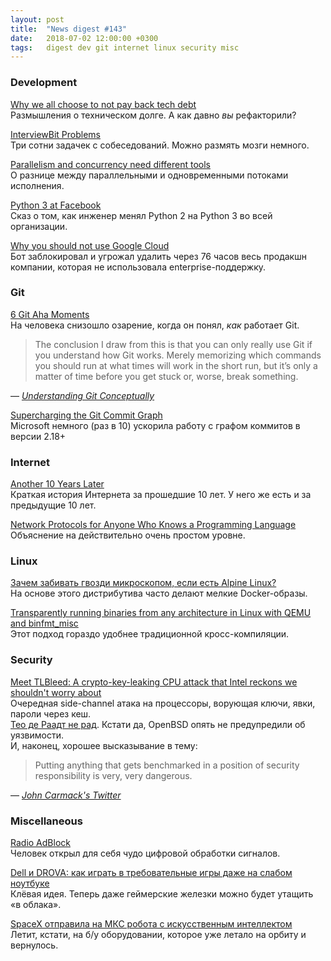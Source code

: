 ```yaml
---
layout: post
title:  "News digest #143"
date:   2018-07-02 12:00:00 +0300
tags:   digest dev git internet linux security misc
---
```


### Development

[Why we all choose to not pay back tech debt](https://uselessdevblog.wordpress.com/2018/06/24/why-we-all-choose-to-not-pay-back-tech-debt/)<br/>
Размышления о техническом долге. А как давно _вы_ рефакторили?

[InterviewBit Problems](https://www.interviewbit.com/all-problem-list)<br/>
Три сотни задачек с собеседований. Можно размять мозги немного.

[Parallelism and concurrency need different tools](http://yosefk.com/blog/parallelism-and-concurrency-need-different-tools.html)<br/>
О разнице между параллельными и одновременными потоками исполнения.

[Python 3 at Facebook](https://lwn.net/SubscriberLink/758159/f1f631e1535ab9d6/)<br/>
Сказ о том, как инженер менял Python 2 на Python 3 во всей организации.

[Why you should not use Google Cloud](https://medium.com/@serverpunch/why-you-should-not-use-google-cloud-75ea2aec00de)<br/>
Бот заблокировал и угрожал удалить через 76 часов весь продакшн компании, которая не использовала enterprise-поддержку.

### Git

[6 Git Aha Moments](https://henrikwarne.com/2018/06/25/6-git-aha-moments/)<br/>
На человека снизошло озарение, когда он понял, _как_ работает Git.

> The conclusion I draw from this is that you can only really use Git if you
> understand how Git works. Merely memorizing which commands you should run
> at what times will work in the short run, but it’s only a matter of time
> before you get stuck or, worse, break something.

— [_Understanding Git Conceptually_](https://www.sbf5.com/~cduan/technical/git/)

[Supercharging the Git Commit Graph](https://blogs.msdn.microsoft.com/devops/2018/06/25/supercharging-the-git-commit-graph/)<br/>
Microsoft немного (раз в 10) ускорила работу с графом коммитов в версии 2.18+

### Internet

[Another 10 Years Later](http://www.potaroo.net/ispcol/2018-06/10years.html)<br/>
Краткая история Интернета за прошедшие 10 лет. У него же есть и за предыдущие 10 лет.

[Network Protocols for Anyone Who Knows a Programming Language](https://www.destroyallsoftware.com/compendium/network-protocols)<br/>
Объяснение на действительно очень простом уровне.

### Linux

[Зачем забивать гвозди микроскопом, если есть Alpine Linux?](https://habr.com/company/digdes/blog/415279/)<br/>
На основе этого дистрибутива часто делают мелкие Docker-образы.

[Transparently running binaries from any architecture in Linux with QEMU and binfmt_misc](https://ownyourbits.com/2018/06/13/transparently-running-binaries-from-any-architecture-in-linux-with-qemu-and-binfmt_misc/)<br/>
Этот подход гораздо удобнее традиционной кросс-компиляции.

### Security

[Meet TLBleed: A crypto-key-leaking CPU attack that Intel reckons we shouldn't worry about](https://www.theregister.co.uk/2018/06/22/intel_tlbleed_key_data_leak/)<br/>
Очередная side-channel атака на процессоры, ворующая ключи, явки, пароли через кеш.<br/>
[Тео де Раадт не рад](https://www.itwire.com/security/83347-openbsd-chief-de-raadt-says-no-easy-fix-for-new-intel-cpu-bug.html). Кстати да, OpenBSD опять не предупредили об уязвимости.<br/>
И, наконец, хорошее высказывание в тему:

> Putting anything that gets benchmarked in a position of security responsibility is very, very dangerous.

— [_John Carmack's Twitter_](https://twitter.com/ID_AA_Carmack/status/395927588108918785)

### Miscellaneous

[Radio AdBlock](http://blog.rekawek.eu/2016/02/24/radio-adblock/)<br/>
Человек открыл для себя чудо цифровой обработки сигналов.

[Dell и DROVA: как играть в требовательные игры даже на слабом ноутбуке](https://habr.com/company/dell/blog/414901/)<br/>
Клёвая идея. Теперь даже геймерские железки можно будет утащить «в облака».

[SpaceX отправила на МКС робота с искусственным интеллектом](https://habr.com/post/415785/)<br/>
Летит, кстати, на б/у оборудовании, которое уже летало на орбиту и вернулось.
